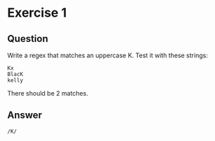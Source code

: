 # Exercise 1

## Question

Write a regex that matches an uppercase K. Test it with these strings:

```
Kx
BlacK
kelly
```

There should be 2 matches.

## Answer

```
/K/
```
